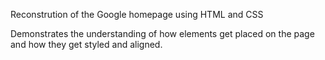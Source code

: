 Reconstrution of the Google homepage using HTML and CSS

Demonstrates the understanding of how elements get placed on the page and how they get styled and aligned.
